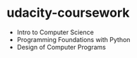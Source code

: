 # udacity-coursework

- Intro to Computer Science
- Programming Foundations with Python
- Design of Computer Programs
